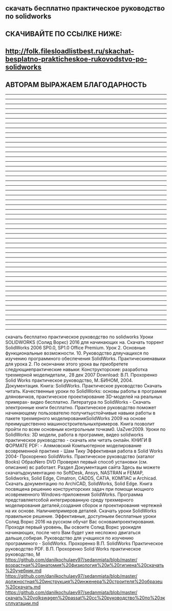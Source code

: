 скачать бесплатно практическое руководство по solidworks
--------------------------------------------------
СКАЧИВАЙТЕ ПО ССЫЛКЕ НИЖЕ:
--------------------------------------------------
http://folk.filesloadlistbest.ru/skachat-besplatno-prakticheskoe-rukovodstvo-po-solidworks
--------------------------------------------------
АВТОРАМ ВЫРАЖАЕМ БЛАГОДАРНОСТЬ
--------------------------------------------------
--------------------------------------------------
--------------------------------------------------
--------------------------------------------------
--------------------------------------------------
--------------------------------------------------
--------------------------------------------------
--------------------------------------------------
--------------------------------------------------
--------------------------------------------------
--------------------------------------------------
--------------------------------------------------
--------------------------------------------------
--------------------------------------------------
--------------------------------------------------
--------------------------------------------------
--------------------------------------------------
--------------------------------------------------
--------------------------------------------------
--------------------------------------------------
--------------------------------------------------
--------------------------------------------------
--------------------------------------------------
--------------------------------------------------
--------------------------------------------------
--------------------------------------------------
--------------------------------------------------
--------------------------------------------------
--------------------------------------------------
--------------------------------------------------
--------------------------------------------------
--------------------------------------------------
--------------------------------------------------
--------------------------------------------------
--------------------------------------------------
--------------------------------------------------
--------------------------------------------------
--------------------------------------------------
--------------------------------------------------
--------------------------------------------------
--------------------------------------------------
--------------------------------------------------
--------------------------------------------------
--------------------------------------------------
--------------------------------------------------
--------------------------------------------------
--------------------------------------------------
--------------------------------------------------
--------------------------------------------------
--------------------------------------------------
--------------------------------------------------
скачать бесплатно практическое руководство по solidworks Уроки SOLIDWORKS (Солид Воркс) 2016 для начинающих на. Скачать торрент SolidWorks 2006 SP0.0, SP1.0 Office Premium. Урок 2. Основные функциональные возможности. 10. Руководство дляучащихся по изучению программного обеспечения SolidWorks. Практическиенавыки для урока 2. По окончании этого урока вы приобретете следующиепрактические навыки:  Конструкторские: разработка трехмерной моделидетали,. 28 дек 2007  Download: В.П. Прохоренко Solid Works практическое руководство, М.:БИНОМ, 2004. Документация. Книга: SolidWorks. Практическое руководство  Скачать читать. Качественные уроки по SolidWorks: основы работы в программе дляновичков, практическое проектирование 3D-моделей на реальных примерах- видео бесплатно. Литература по SolidWorks - Скачать электронные книги бесплатно. Практическое руководство поможет начинающему пользователю получитьустойчивые навыки работы в пакете трехмерного моделированияSolidWorks 2009 на основе преимущественно машиностроительныхпримеров. Книга позволит пройти по всем основным контрольным точкам0. UaZver2009. Уроки по SolidWorks: 3D модели, работа в программе, видео
solidworks практическое руководство - скачать или читать онлайн. КНИГИ В ФОРМАТЕ PDF: - Алямовский Компьютерное моделирование всовременной практике - Шам Тику Эффективная работа в Solid Works 2004- Прохоренко SolidWorks. Практическое руководство (каталог Books) ОбразNero DVD Проверял первый способ установки (см. описание) вс работает. Раздел Документация сайта  Здесь вы можете скачатьдокументацию по SoftDesk, Ansys, NASTRAN и FEMAP, Solidworks, Solid Edge, Cimatron, CADDS, CATIA, КОМПАС и Archicad. Скачать документацию по ArchiCAD, SolidWorks, Solid Edge. Книга посвящена решению конструкторских задач при помощи мощного исовременного Windows-приложения SolidWorks. Программа представляетсобой интегрированную среду трехмерного моделирования деталей,создания сборок и проектирования чертежей на их основе. Наличиепримеров деталей. Скачать уроки SolidWorks  правильное решение. Эффективные, доступныеи бесплатные уроки Солид Воркс 2016 на русском обучат Вас основампроектирования. Проходя первый уровень, Вы освоите Солид Воркс урокидля начинающих, после чего Вам будет уже несложно двигаться дальше,собирая. Руководство для учащихся по изучению программного - SolidWorks. Прохоренко В.П. SolidWorks Практическое руководство PDF. В.П. Прохоренко Solid Works практическое руководство, М
https://github.com/danilkochulaev97/sedanmiata/blob/master/возрастная%20анатомия%20физиология%20и%20гигиена%20скачать%20учебник.md
https://github.com/danilkochulaev97/sedanmiata/blob/master/должностная%20инструкция%20инженера%20строителя%20образец%20скачать.md
https://github.com/danilkochulaev97/sedanmiata/blob/master/скачать%20volkswagen%20passat%20cc%20руководство%20по%20эксплуатации.md